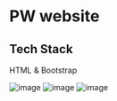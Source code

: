 # PW website

## Tech Stack
HTML & Bootstrap

![image](https://github.com/NasikhCL/pw-with-bootstrap/assets/94051728/db484262-2df6-43fd-ac0c-ddb0773fc9aa)
![image](https://github.com/NasikhCL/pw-with-bootstrap/assets/94051728/1c9f3df2-a3f5-4d98-b7f0-77f9394aac4d)
![image](https://github.com/NasikhCL/pw-with-bootstrap/assets/94051728/0e425674-9940-4188-a9d1-ecb1f1a11bbe)
